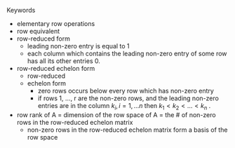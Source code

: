 Keywords
- elementary row operations
- row equivalent
- row-reduced form
	- leading non-zero entry is equal to 1
	- each column which contains the leading non-zero entry of some row has all its other entries 0.
- row-reduced echelon form
	- row-reduced
	- echelon form
		- zero rows occurs below every row which has non-zero entry
		- if rows 1, ..., r are the non-zero rows, and the leading non-zero entries are in the column $k_i, i = 1, \dots n$ then $k_1 < k_2 < \dots < k_n$ .
- row rank of A = dimension of the row space of A
						 = the # of non-zero rows in the row-reduced echelon matrix
	- non-zero rows in the row-reduced echelon matrix form a basis of the row space

